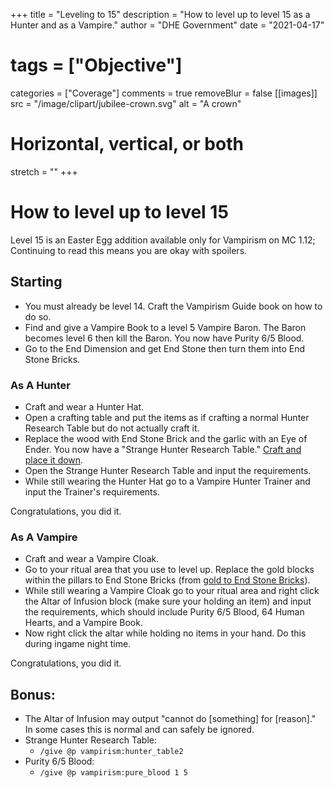 +++
title = "Leveling to 15"
description = "How to level up to level 15 as a Hunter and as a Vampire."
author = "DHE Government"
date = "2021-04-17"
# tags = ["Objective"]
categories = ["Coverage"]
comments = true
removeBlur = false
[[images]]
  src = "/image/clipart/jubilee-crown.svg"
  alt = "A crown"
  # Horizontal, vertical, or both
  stretch = ""
+++

# How to level up to level 15

Level 15 is an Easter Egg addition available only for Vampirism on MC 1.12;
Continuing to read this means you are okay with spoilers.

## Starting

- You must already be level 14. Craft the Vampirism Guide book on how to do so.
- Find and give a Vampire Book to a level 5 Vampire Baron. The Baron becomes
  level 6 then kill the Baron. You now have Purity 6/5 Blood.
- Go to the End Dimension and get End Stone then turn them into End Stone
  Bricks.

### As A Hunter

- Craft and wear a Hunter Hat.
- Open a crafting table and put the items as if crafting a normal Hunter
  Research Table but do not actually craft it.
- Replace the wood with End Stone Brick and the garlic with an Eye of Ender.
  You now have a "Strange Hunter Research Table." [Craft and place it
  down](/dhe/modern/image/strange_hunter_table_craft_1.png).
- Open the Strange Hunter Research Table and input the requirements.
- While still wearing the Hunter Hat go to a Vampire Hunter Trainer and input
  the Trainer's requirements.

Congratulations, you did it.

### As A Vampire

- Craft and wear a Vampire Cloak.
- Go to your ritual area that you use to level up. Replace the gold blocks
  within the pillars to End Stone Bricks (from [gold to End Stone
  Bricks](/dhe/modern/image/level_15_vamp_ritual.png)).
- While still wearing a Vampire Cloak go to your ritual area and right click
  the Altar of Infusion block (make sure your holding an item) and input the
  requirements, which should include Purity 6/5 Blood, 64 Human Hearts, and a
  Vampire Book.
- Now right click the altar while holding no items in your hand. Do this during
  ingame night time.

Congratulations, you did it.

## Bonus:

- The Altar of Infusion may output "cannot do [something] for [reason]." In
  some cases this is normal and can safely be ignored.
- Strange Hunter Research Table:
	- `/give @p vampirism:hunter_table2`
- Purity 6/5 Blood:
	- `/give @p vampirism:pure_blood 1 5`
